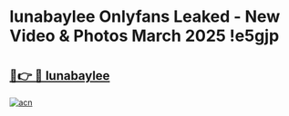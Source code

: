 # lunabaylee Onlyfans Leaked - New Video & Photos March 2025 !e5gjp

# <h2><a href="https://z93h01.iuczelnia.edu.pl?title=lunabaylee&ref=e5gjp">🔗👉 🔴 lunabaylee</a></h2>

[![acn](https://github.com/user-attachments/assets/0f9c940e-d8b0-45ae-aac7-cd30a18b3e1c)](https://z93h01.iuczelnia.edu.pl?title=lunabaylee&ref=e5gjp)

